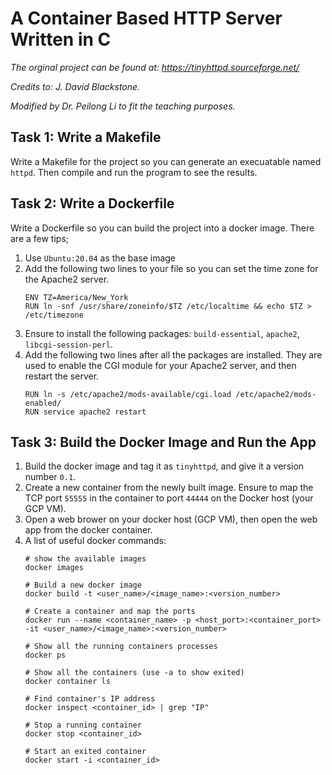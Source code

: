 # A Container Based HTTP Server Written in C

*The orginal project can be found at: https://tinyhttpd.sourceforge.net/*

*Credits to: J. David Blackstone.*

*Modified by Dr. Peilong Li to fit the teaching purposes.*

## Task 1: Write a Makefile

Write a Makefile for the project so you can generate an execuatable named `httpd`. Then compile and run the program to see the results.

## Task 2: Write a Dockerfile

Write a Dockerfile so you can build the project into a docker image. There are a few tips;

1. Use `Ubuntu:20.04` as the base image
2. Add the following two lines to your file so you can set the time zone for the Apache2 server.
    ```
    ENV TZ=America/New_York
    RUN ln -snf /usr/share/zoneinfo/$TZ /etc/localtime && echo $TZ > /etc/timezone
    ```
3. Ensure to install the following packages: `build-essential`, `apache2`, `libcgi-session-perl`.
4. Add the following two lines after all the packages are installed. They are used to enable the CGI module for your Apache2 server, and then restart the server.
    ```
    RUN ln -s /etc/apache2/mods-available/cgi.load /etc/apache2/mods-enabled/
    RUN service apache2 restart
    ```

## Task 3: Build the Docker Image and Run the App

1. Build the docker image and tag it as `tinyhttpd`, and give it a version number `0.1`.
2. Create a new container from the newly built image. Ensure to map the TCP port `55555` in the container to port `44444` on the Docker host (your GCP VM).
3. Open a web brower on your docker host (GCP VM), then open the web app from the docker container. 
4. A list of useful docker commands:
    ```
    # show the available images
    docker images 

    # Build a new docker image
    docker build -t <user_name>/<image_name>:<version_number>

    # Create a container and map the ports
    docker run --name <container_name> -p <host_port>:<container_port> -it <user_name>/<image_name>:<version_number>

    # Show all the running containers processes
    docker ps 

    # Show all the containers (use -a to show exited)
    docker container ls 

    # Find container's IP address
    docker inspect <container_id> | grep "IP" 

    # Stop a running container
    docker stop <container_id>

    # Start an exited container
    docker start -i <container_id>
    ```



